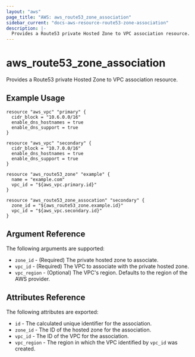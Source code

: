 ```yaml
---
layout: "aws"
page_title: "AWS: aws_route53_zone_association"
sidebar_current: "docs-aws-resource-route53-zone-association"
description: |-
  Provides a Route53 private Hosted Zone to VPC association resource.
---
```


# aws\_route53\_zone\_association

Provides a Route53 private Hosted Zone to VPC association resource.

## Example Usage

```
resource "aws_vpc" "primary" {
  cidr_block = "10.6.0.0/16"
  enable_dns_hostnames = true
  enable_dns_support = true
}

resource "aws_vpc" "secondary" {
  cidr_block = "10.7.0.0/16"
  enable_dns_hostnames = true
  enable_dns_support = true
}

resource "aws_route53_zone" "example" {
  name = "example.com"
  vpc_id = "${aws_vpc.primary.id}"
}

resource "aws_route53_zone_assocation" "secondary" {
  zone_id = "${aws_route53_zone.example.id}"
  vpc_id = "${aws_vpc.secondary.id}"
}
```

## Argument Reference

The following arguments are supported:

* `zone_id` - (Required) The private hosted zone to associate.
* `vpc_id` - (Required) The VPC to associate with the private hosted zone.
* `vpc_region` - (Optional) The VPC's region. Defaults to the region of the AWS provider.

## Attributes Reference

The following attributes are exported:

* `id` - The calculated unique identifier for the association.
* `zone_id` - The ID of the hosted zone for the association.
* `vpc_id` - The ID of the VPC for the association.
* `vpc_region` - The region in which the VPC identified by `vpc_id` was created.
